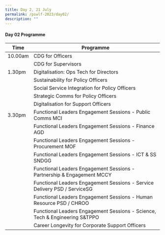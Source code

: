 ```yaml
---
title: Day 2, 21 July
permalink: /pswlf-2023/day02/
description: ""
---
```

#### Day 02 Programme

| Time | Programme | 
| -------- | -------- | 
| 10.00am     | CDG for Officers | 
|      | CDG for Supervisors     | 
| 1.30pm    | Digitalisation: Ops Tech for Directors    | 
|    | Sustainability for Policy Officers     | 
|    | Social Service Integration for Policy Officers     | 
|   | Strategic Comms for Policy Officers     | 
|   | Digitalisation for Support Officers    | 
| 3.30pm     | Functional Leaders Engagement Sessions  - Public Comms MCI  | 
|  | Functional Leaders Engagement Sessions  - Finance AGD | 
|  | Functional Leaders Engagement Sessions  - Procurement MOF | 
| | Functional Leaders Engagement Sessions  - ICT &amp; SS SNDGG | 
|  | Functional Leaders Engagement Sessions  - Partnership &amp; Engagement MCCY | 
| | Functional Leaders Engagement Sessions  - Service Delivery PSD / ServiceSG | 
|  | Functional Leaders Engagement Sessions  - Human Resource PSD / CHROO | 
|  | Functional Leaders Engagement Sessions  - Science, Tech &amp; Engineering S&amp;TPPO | 
|  | Career Longevity for Corporate Support Officers  |